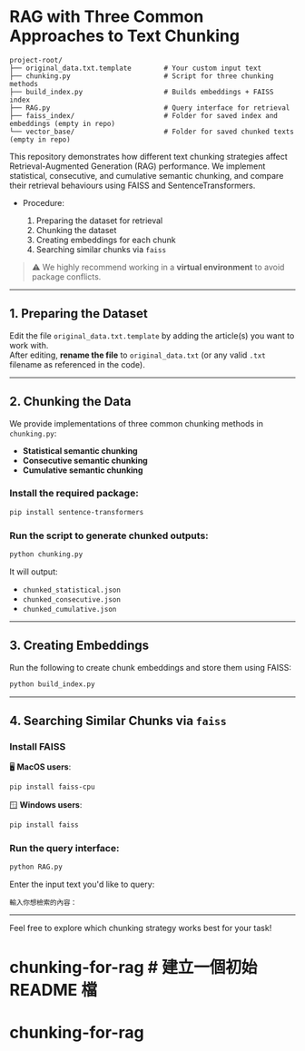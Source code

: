 # RAG with Three Common Approaches to Text Chunking

```
project-root/
├── original_data.txt.template        # Your custom input text
├── chunking.py                       # Script for three chunking methods
├── build_index.py                    # Builds embeddings + FAISS index
├── RAG.py                            # Query interface for retrieval
├── faiss_index/                      # Folder for saved index and embeddings (empty in repo)
└── vector_base/                      # Folder for saved chunked texts  (empty in repo)

```
This repository demonstrates how different text chunking strategies affect Retrieval-Augmented Generation (RAG) performance. We implement statistical, consecutive, and cumulative semantic chunking, and compare their retrieval behaviours using FAISS and SentenceTransformers.

- Procedure:

    1. Preparing the dataset for retrieval  
    2. Chunking the dataset  
    3. Creating embeddings for each chunk  
    4. Searching similar chunks via `faiss`  

> ⚠️ We highly recommend working in a **virtual environment** to avoid package conflicts.

---

## 1. Preparing the Dataset

Edit the file `original_data.txt.template` by adding the article(s) you want to work with.  
After editing, **rename the file** to `original_data.txt` (or any valid `.txt` filename as referenced in the code).

---

## 2. Chunking the Data

We provide implementations of three common chunking methods in `chunking.py`:  

- **Statistical semantic chunking**  
- **Consecutive semantic chunking**  
- **Cumulative semantic chunking**  

### Install the required package:
```bash
pip install sentence-transformers
```

### Run the script to generate chunked outputs:
```bash
python chunking.py
```

It will output:  
- `chunked_statistical.json`  
- `chunked_consecutive.json`  
- `chunked_cumulative.json`

---

## 3. Creating Embeddings

Run the following to create chunk embeddings and store them using FAISS:

```bash
python build_index.py
```

---

## 4. Searching Similar Chunks via `faiss`

### Install FAISS

🖥️ **MacOS users**:
```bash
pip install faiss-cpu 
```

🪟 **Windows users**:
```bash
pip install faiss
```

### Run the query interface:
```bash
python RAG.py
```

Enter the input text you'd like to query:
```
輸入你想檢索的內容：
```

---


Feel free to explore which chunking strategy works best for your task!
# chunking-for-rag # 建立一個初始 README 檔
# chunking-for-rag
